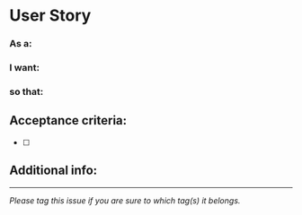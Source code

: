 # User Story

### As a: 


### I want:


### so that:


## Acceptance criteria:
- [ ] 

## Additional info:

------
_Please tag this issue if you are sure to which tag(s) it belongs._
